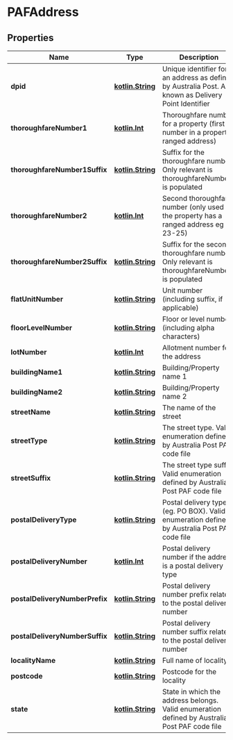 # PAFAddress

## Properties
Name | Type | Description | Notes
------------ | ------------- | ------------- | -------------
**dpid** | [**kotlin.String**](.md) | Unique identifier for an address as defined by Australia Post.  Also known as Delivery Point Identifier |  [optional]
**thoroughfareNumber1** | [**kotlin.Int**](.md) | Thoroughfare number for a property (first number in a property ranged address) |  [optional]
**thoroughfareNumber1Suffix** | [**kotlin.String**](.md) | Suffix for the thoroughfare number. Only relevant is thoroughfareNumber1 is populated |  [optional]
**thoroughfareNumber2** | [**kotlin.Int**](.md) | Second thoroughfare number (only used if the property has a ranged address eg 23-25) |  [optional]
**thoroughfareNumber2Suffix** | [**kotlin.String**](.md) | Suffix for the second thoroughfare number. Only relevant is thoroughfareNumber2 is populated |  [optional]
**flatUnitNumber** | [**kotlin.String**](.md) | Unit number (including suffix, if applicable) |  [optional]
**floorLevelNumber** | [**kotlin.String**](.md) | Floor or level number (including alpha characters) |  [optional]
**lotNumber** | [**kotlin.Int**](.md) | Allotment number for the address |  [optional]
**buildingName1** | [**kotlin.String**](.md) | Building/Property name 1 |  [optional]
**buildingName2** | [**kotlin.String**](.md) | Building/Property name 2 |  [optional]
**streetName** | [**kotlin.String**](.md) | The name of the street |  [optional]
**streetType** | [**kotlin.String**](.md) | The street type. Valid enumeration defined by Australia Post PAF code file |  [optional]
**streetSuffix** | [**kotlin.String**](.md) | The street type suffix. Valid enumeration defined by Australia Post PAF code file |  [optional]
**postalDeliveryType** | [**kotlin.String**](.md) | Postal delivery type. (eg. PO BOX). Valid enumeration defined by Australia Post PAF code file |  [optional]
**postalDeliveryNumber** | [**kotlin.Int**](.md) | Postal delivery number if the address is a postal delivery type |  [optional]
**postalDeliveryNumberPrefix** | [**kotlin.String**](.md) | Postal delivery number prefix related to the postal delivery number |  [optional]
**postalDeliveryNumberSuffix** | [**kotlin.String**](.md) | Postal delivery number suffix related to the postal delivery number |  [optional]
**localityName** | [**kotlin.String**](.md) | Full name of locality | 
**postcode** | [**kotlin.String**](.md) | Postcode for the locality | 
**state** | [**kotlin.String**](.md) | State in which the address belongs. Valid enumeration defined by Australia Post PAF code file | 
